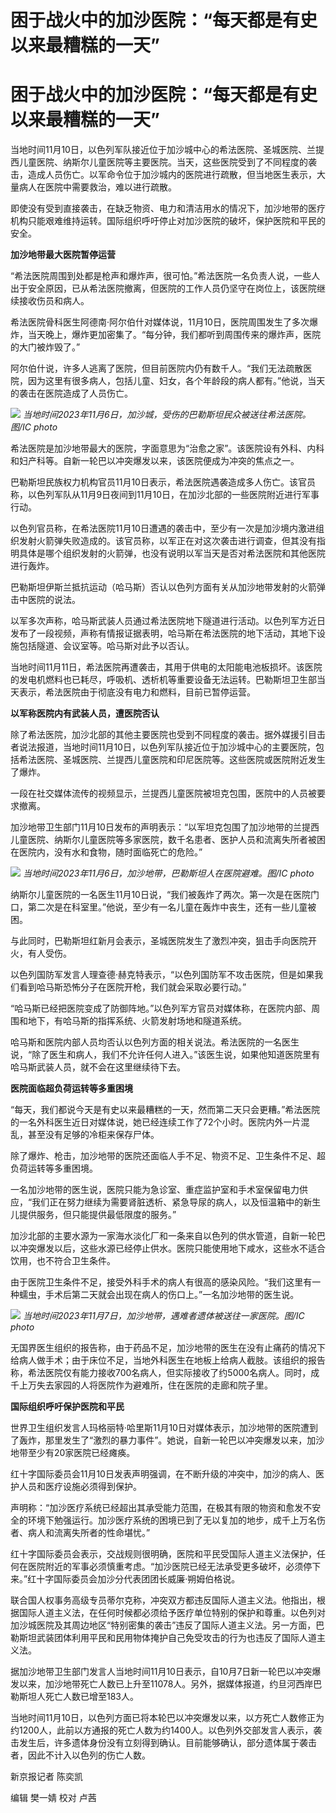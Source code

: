 # 困于战火中的加沙医院：“每天都是有史以来最糟糕的一天”

# 困于战火中的加沙医院：“每天都是有史以来最糟糕的一天”

当地时间11月10日，以色列军队接近位于加沙城中心的希法医院、圣城医院、兰提西儿童医院、纳斯尔儿童医院等主要医院。当天，这些医院受到了不同程度的袭击，造成人员伤亡。以军命令位于加沙城内的医院进行疏散，但当地医生表示，大量病人在医院中需要救治，难以进行疏散。

即使没有受到直接袭击，在缺乏物资、电力和清洁用水的情况下，加沙地带的医疗机构只能艰难维持运转。国际组织呼吁停止对加沙医院的破坏，保护医院和平民的安全。

**加沙地带最大医院暂停运营**

“希法医院周围到处都是枪声和爆炸声，很可怕。”希法医院一名负责人说，一些人出于安全原因，已从希法医院撤离，但医院的工作人员仍坚守在岗位上，该医院继续接收伤员和病人。

希法医院骨科医生阿德南·阿尔伯什对媒体说，11月10日，医院周围发生了多次爆炸，当天晚上，爆炸更加密集了。“每分钟，我们都听到周围传来的爆炸声，医院的大门被炸毁了。”

阿尔伯什说，许多人逃离了医院，但目前医院内仍有数千人。“我们无法疏散医院，因为这里有很多病人，包括儿童、妇女，各个年龄段的病人都有。”他说，当天的袭击在医院造成了人员伤亡。

![](https://inews.gtimg.com/om_bt/OPn15Ol80qTN8P3bkr7laBTsjJmFGALEnKrsRkZ6oLht8AA/1000)
_当地时间2023年11月6日，加沙城，受伤的巴勒斯坦民众被送往希法医院。图/IC photo_

希法医院是加沙地带最大的医院，字面意思为“治愈之家”。该医院设有外科、内科和妇产科等。自新一轮巴以冲突爆发以来，该医院便成为冲突的焦点之一。

巴勒斯坦民族权力机构官员11月10日表示，希法医院遇袭造成多人伤亡。该官员称，以色列军队从11月9日夜间到11月10日，在加沙北部的一些医院附近进行军事行动。

以色列官员称，在希法医院11月10日遭遇的袭击中，至少有一次是加沙境内激进组织发射火箭弹失败造成的。该官员称，以军正在对这次袭击进行调查，但其没有指明具体是哪个组织发射的火箭弹，也没有说明以军当天是否对希法医院和其他医院进行轰炸。

巴勒斯坦伊斯兰抵抗运动（哈马斯）否认以色列方面有关从加沙地带发射的火箭弹击中医院的说法。

以军多次声称，哈马斯武装人员通过希法医院地下隧道进行活动。以色列军方近日发布了一段视频，声称有情报证据表明，哈马斯在希法医院的地下活动，其地下设施包括隧道、会议室等。哈马斯对此予以否认。

当地时间11月11日，希法医院再遭袭击，其用于供电的太阳能电池板损坏。该医院的发电机燃料也已耗尽，呼吸机、透析机等重要设备无法运转。巴勒斯坦卫生部当天表示，希法医院由于彻底没有电力和燃料，目前已暂停运营。

**以军称医院内有武装人员，遭医院否认**

除了希法医院，加沙北部的其他主要医院也受到不同程度的袭击。据外媒援引目击者说法报道，当地时间11月10日，以色列军队接近位于加沙城中心的主要医院，包括希法医院、圣城医院、兰提西儿童医院和印尼医院等。这些医院或医院附近发生了爆炸。

一段在社交媒体流传的视频显示，兰提西儿童医院被坦克包围，医院中的人员被要求撤离。

加沙地带卫生部门11月10日发布的声明表示：“以军坦克包围了加沙地带的兰提西儿童医院、纳斯尔儿童医院等多家医院，数千名患者、医护人员和流离失所者被困在医院内，没有水和食物，随时面临死亡的危险。”

![](https://inews.gtimg.com/om_bt/OX37eQUGoSqgfLgq1xyfeLbCkawycUXikCtdQDHnlw8lcAA/1000)
_当地时间2023年11月6日，加沙地带，巴勒斯坦人在医院避难。图/IC photo_

纳斯尔儿童医院的一名医生11月10日说，“我们被轰炸了两次。第一次是在医院门口，第二次是在科室里。”他说，至少有一名儿童在轰炸中丧生，还有一些儿童被困。

与此同时，巴勒斯坦红新月会表示，圣城医院发生了激烈冲突，狙击手向医院开火，有人受伤。

以色列国防军发言人理查德·赫克特表示，“以色列国防军不攻击医院，但是如果我们看到哈马斯恐怖分子在医院开枪，我们就会采取必要行动。”

“哈马斯已经把医院变成了防御阵地。”以色列军方官员对媒体称，在医院内部、周围和地下，有哈马斯的指挥系统、火箭发射场地和隧道系统。

哈马斯和医院内部人员均否认以色列方面的相关说法。希法医院的一名医生说，“除了医生和病人，我们不允许任何人进入。”该医生说，如果他知道医院里有哈马斯武装人员，就不会在这里继续待下去。

**医院面临超负荷运转等多重困境**

“每天，我们都说今天是有史以来最糟糕的一天，然而第二天只会更糟。”希法医院的一名外科医生近日对媒体说，她已经连续工作了72个小时。医院内外一片混乱，甚至没有足够的冷柜来保存尸体。

除了爆炸、枪击，加沙地带的医院还面临人手不足、物资不足、卫生条件不足、超负荷运转等多重困境。

一名加沙地带的医生说，医院只能为急诊室、重症监护室和手术室保留电力供应，“我们正在努力继续为需要肾脏透析、紧急导尿的病人，以及恒温箱中的新生儿提供服务，但只能提供最低限度的服务。”

加沙北部的主要水源为一家海水淡化厂和一条来自以色列的供水管道，自新一轮巴以冲突爆发以后，这些水源已经停止供水。医院只能使用地下咸水，这些水不适合饮用，也不符合卫生条件。

由于医院卫生条件不足，接受外科手术的病人有很高的感染风险。“我们这里有一种蠕虫，手术后第二天就会出现在病人的伤口上。”一名加沙地带的医生说。

![](https://inews.gtimg.com/om_bt/OyLnL5zqSRyqAswUQS2if8v1XQRbizvTMTqEbncVR2DUAAA/1000)
_当地时间2023年11月7日，加沙地带，遇难者遗体被送往一家医院。图/IC photo_

无国界医生组织的报告称，由于药品不足，加沙地带的医生在没有止痛药的情况下给病人做手术；由于床位不足，当地外科医生在地板上给病人截肢。该组织的报告称，希法医院仅有能力接收700名病人，但实际接收了约5000名病人。同时，成千上万失去家园的人将医院作为避难所，住在医院的走廊和院子里。

**国际组织呼吁保护医院和平民**

世界卫生组织发言人玛格丽特·哈里斯11月10日对媒体表示，加沙地带的医院遭到了轰炸，那里发生了“激烈的暴力事件”。她说，自新一轮巴以冲突爆发以来，加沙地带至少有20家医院已经瘫痪。

红十字国际委员会11月10日发表声明强调，在不断升级的冲突中，加沙的病人、医护人员和医疗设施必须得到保护。

声明称：“加沙医疗系统已经超出其承受能力范围，在极其有限的物资和愈发不安全的环境下勉强运行。加沙医疗系统的困境已到了无以复加的地步，成千上万名伤者、病人和流离失所者的性命堪忧。”

红十字国际委员会表示，交战规则很明确，医院和平民受国际人道主义法保护，任何在医院附近的军事必须慎重考虑。“加沙医院已经无法承受更多破坏，必须停下来。”红十字国际委员会加沙分代表团团长威廉·朔姆伯格说。

联合国人权事务高级专员蒂尔克称，冲突双方都违反国际人道主义法。他指出，根据国际人道主义法，在任何时候都必须给予医疗单位特别的保护和尊重。以色列对加沙城医院及其周边地区“特别密集的袭击”违反了国际人道主义法。另一方面，巴勒斯坦武装团体利用平民和民用物体掩护自己免受攻击的行为也违反了国际人道主义法。

据加沙地带卫生部门发言人当地时间11月10日表示，自10月7日新一轮巴以冲突爆发以来，加沙地带死亡人数已上升至11078人。另外，据媒体报道，约旦河西岸巴勒斯坦人死亡人数已增至183人。

当地时间11月10日，以色列方面已将本轮巴以冲突爆发以来，以方死亡人数修正为约1200人，此前以方通报的死亡人数为约1400人。以色列外交部发言人表示，袭击发生后，许多遗体身份没有立刻得到确认。目前能够确认，部分遗体属于袭击者，因此不计入以色列的伤亡人数。

新京报记者 陈奕凯

编辑 樊一婧 校对 卢茜

